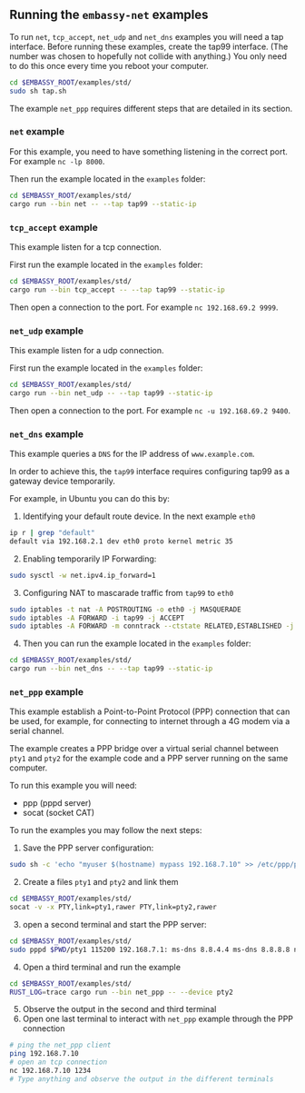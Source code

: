 
## Running the `embassy-net` examples

To run `net`, `tcp_accept`, `net_udp` and `net_dns` examples you will need a tap interface. Before running these examples, create the tap99 interface. (The number was chosen to
hopefully not collide with anything.) You only need to do this once every time you reboot your computer.

```sh
cd $EMBASSY_ROOT/examples/std/
sudo sh tap.sh
```

The example `net_ppp` requires different steps that are detailed in its section.

### `net` example

For this example, you need to have something listening in the correct port. For example `nc -lp 8000`.

Then run the example located in the `examples` folder:

```sh
cd $EMBASSY_ROOT/examples/std/
cargo run --bin net -- --tap tap99 --static-ip
```
### `tcp_accept` example

This example listen for a tcp connection.

First run the example located in the `examples` folder:

```sh
cd $EMBASSY_ROOT/examples/std/
cargo run --bin tcp_accept -- --tap tap99 --static-ip
```

Then open a connection to the port. For example `nc 192.168.69.2 9999`.

### `net_udp` example

This example listen for a udp connection.

First run the example located in the `examples` folder:

```sh
cd $EMBASSY_ROOT/examples/std/
cargo run --bin net_udp -- --tap tap99 --static-ip
```

Then open a connection to the port. For example `nc -u 192.168.69.2 9400`.

### `net_dns` example

This example queries a `DNS` for the IP address of `www.example.com`.

In order to achieve this, the `tap99` interface requires configuring tap99 as a gateway device temporarily.

For example, in Ubuntu you can do this by:

1. Identifying your default route device. In the next example `eth0`

```sh
ip r | grep "default"
default via 192.168.2.1 dev eth0 proto kernel metric 35
```

2. Enabling temporarily IP Forwarding:

```sh
sudo sysctl -w net.ipv4.ip_forward=1
```

3. Configuring NAT to mascarade traffic from `tap99` to `eth0`

```sh
sudo iptables -t nat -A POSTROUTING -o eth0 -j MASQUERADE
sudo iptables -A FORWARD -i tap99 -j ACCEPT
sudo iptables -A FORWARD -m conntrack --ctstate RELATED,ESTABLISHED -j ACCEPT
```

4. Then you can run the example located in the `examples` folder:

```sh
cd $EMBASSY_ROOT/examples/std/
cargo run --bin net_dns -- --tap tap99 --static-ip
```

### `net_ppp` example

This example establish a Point-to-Point Protocol (PPP) connection that can be used, for example, for connecting to internet through a 4G modem via a serial channel.

The example creates a PPP bridge over a virtual serial channel between `pty1` and `pty2` for the example code and a PPP server running on the same computer. 

To run this example you will need:
- ppp (pppd server)
- socat (socket CAT)

To run the examples you may follow the next steps:

1. Save the PPP server configuration:
```sh
sudo sh -c 'echo "myuser $(hostname) mypass 192.168.7.10" >> /etc/ppp/pap-secrets'
```

2. Create a files `pty1` and `pty2` and link them 
```sh
cd $EMBASSY_ROOT/examples/std/
socat -v -x PTY,link=pty1,rawer PTY,link=pty2,rawer
```

3. open a second terminal and start the PPP server:
```sh
cd $EMBASSY_ROOT/examples/std/
sudo pppd $PWD/pty1 115200 192.168.7.1: ms-dns 8.8.4.4 ms-dns 8.8.8.8 nodetach debug local persist silent
```

4. Open a third terminal and run the example
```sh
cd $EMBASSY_ROOT/examples/std/
RUST_LOG=trace cargo run --bin net_ppp -- --device pty2
```
5. Observe the output in the second and third terminal
6. Open one last terminal to interact with `net_ppp` example through the PPP connection
```sh
# ping the net_ppp client
ping 192.168.7.10
# open an tcp connection
nc 192.168.7.10 1234
# Type anything and observe the output in the different terminals
```
